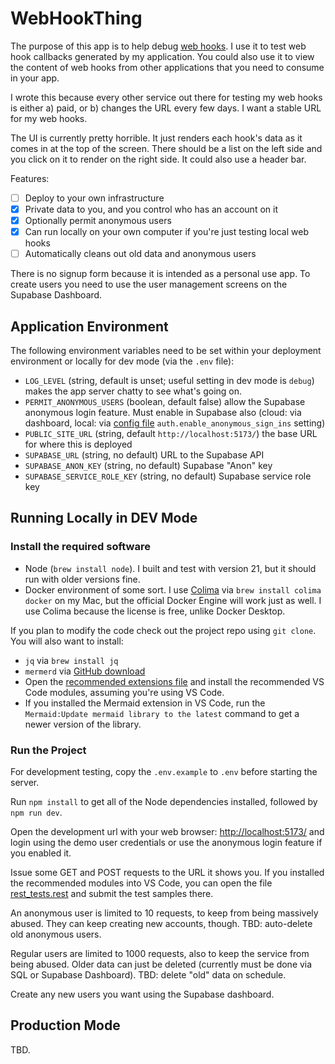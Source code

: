 # WebHookThing

The purpose of this app is to help debug [web hooks](https://en.wikipedia.org/wiki/Webhook). I use it to test web hook callbacks generated by my application. You could also use it to view the content of web hooks from other applications that you need to consume in your app.

I wrote this because every other service out there for testing my web hooks is either a) paid, or b) changes the URL every few days. I want a stable URL for my web hooks.

The UI is currently pretty horrible. It just renders each hook's data as it comes in at the top of the screen. There should be a list on the left side and you click on it to render on the right side. It could also use a header bar.

Features:

- [ ] Deploy to your own infrastructure
- [x] Private data to you, and you control who has an account on it
- [x] Optionally permit anonymous users
- [x] Can run locally on your own computer if you're just testing local web hooks
- [ ] Automatically cleans out old data and anonymous users

There is no signup form because it is intended as a personal use app. To create users you need to use the user management screens on the Supabase Dashboard.

## Application Environment

The following environment variables need to be set within your deployment environment or locally for dev mode (via the `.env` file):

- `LOG_LEVEL` (string, default is unset; useful setting in dev mode is `debug`) makes the app server chatty to see what's going on.
- `PERMIT_ANONYMOUS_USERS` (boolean, default false) allow the Supabase anonymous login feature. Must enable in Supabase also (cloud: via dashboard, local: via [config file](./supabase/config.toml) `auth.enable_anonymous_sign_ins` setting)
- `PUBLIC_SITE_URL` (string, default `http://localhost:5173/`) the base URL for where this is deployed
- `SUPABASE_URL` (string, no default) URL to the Supabase API
- `SUPABASE_ANON_KEY` (string, no default) Supabase "Anon" key
- `SUPABASE_SERVICE_ROLE_KEY` (string, no default) Supabase service role key

## Running Locally in DEV Mode

### Install the required software

- Node (`brew install node`). I built and test with version 21, but it should run with older versions fine.
- Docker environment of some sort. I use [Colima](https://github.com/abiosoft/colima) via `brew install colima docker` on my Mac, but the official Docker Engine will work just as well. I use Colima because the license is free, unlike Docker Desktop.

If you plan to modify the code check out the project repo using `git clone`. You will also want to install:

- `jq` via `brew install jq`
- `mermerd` via [GitHub download](https://github.com/KarnerTh/mermerd)
- Open the [recommended extensions file](./.vscode/extensions.json) and install the recommended VS Code modules, assuming you're using VS Code.
- If you installed the Mermaid extension in VS Code, run the `Mermaid:Update mermaid library to the latest` command to get a newer version of the library.

### Run the Project

For development testing, copy the `.env.example` to `.env` before starting the server.

Run `npm install` to get all of the Node dependencies installed, followed by `npm run dev`.

Open the development url with your web browser: [http://localhost:5173/](http://localhost:5173/) and login using the demo user credentials or use the anonymous login feature if you enabled it.

Issue some GET and POST requests to the URL it shows you. If you installed the recommended modules into VS Code, you can open the file [rest_tests.rest](./__tests__/rest_tests.rest) and submit the test samples there.

An anonymous user is limited to 10 requests, to keep from being massively abused. They can keep creating new accounts, though. TBD: auto-delete old anonymous users.

Regular users are limited to 1000 requests, also to keep the service from being abused. Older data can just be deleted (currently must be done via SQL or Supabase Dashboard). TBD: delete "old" data on schedule.

Create any new users you want using the Supabase dashboard.

## Production Mode

TBD.

